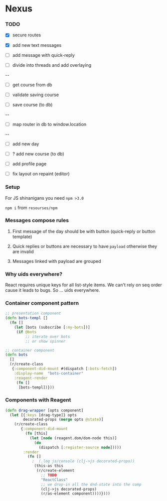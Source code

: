 # Nexus

### TODO

- [x] secure routes

- [x] add new text messages

- [ ] add message with quick-reply

- [ ] divide into threads and add overlaying

--

- [ ] get course from db

- [ ] validate saving course

- [ ] save course (to db)

--

- [ ] map router in db to window.location

--

- [ ] add new day

- [ ] ? add new course (to db)

- [ ] add profile page

- [ ] fix layout on repaint (editor)


### Setup

For JS shinanigans you need `npm >3.0`

`npm i` from `resourses/npm`

### Messages compose rules

1. First message of the day should be with button (quick-reply or button template)

2. Quick replies or buttons are necessary to have `payload` otherwise they are invalid

3. Messages linked with payload are grouped

### Why uids everywhere?

React requires unique keys for all list-style items. We can't rely on seq order cause it leads to bugs. So ... uids everywhere.

### Container component pattern

```clojure
;; presentation component
(defn bots-templ []
  (fn []
    (let [bots (subscribe [:my-bots])]
     (if @bots
         ;; iterate over bots
         ;; or show spinner

;; container component
(defn bots
  []
  (r/create-class
   {:component-did-mount #(dispatch [:bots-fetch])
    :display-name  "bots-container"
    :reagent-render
     (fn []
      [bots-templ])}))
```

### Components with Reagent

```clojure
(defn drag-wrapper [opts component]
  (let [{:keys [drag-type]} opts
        decorated-props (merge opts @state)]
    (r/create-class
       {:component-did-mount
         (fn [this]
           (let [node (reagent.dom/dom-node this)]
             (do
               (dispatch [:register-source node]))))
        :render
          (fn []
            ;  (.log js/console (clj->js decorated-props))
             (this-as this
              (r/create-element
                ;; TODO
                "ReactClass"
                ;; we drop-in all the dnd-state into the comp
                (clj->js decorated-props)
                (r/as-element component))))})))
```
